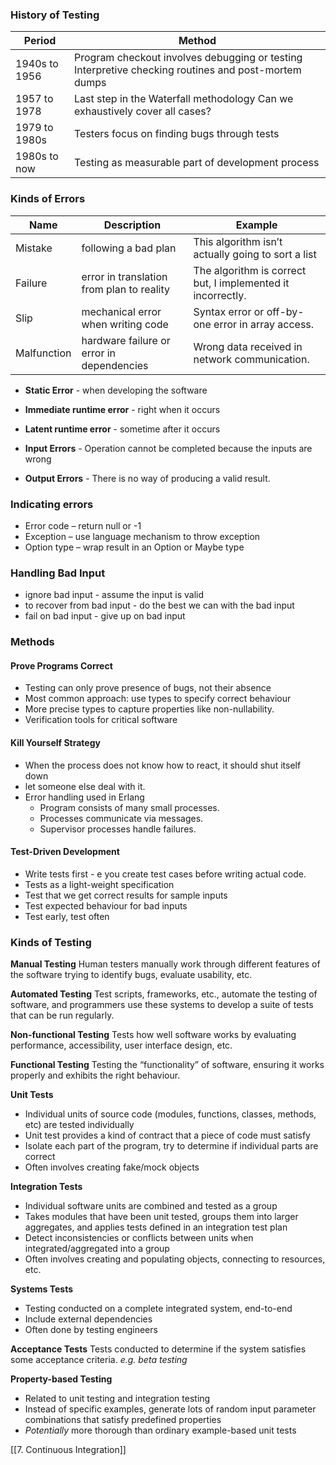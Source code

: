 ### History of Testing

| Period | Method |
| ------ | ------- |
| 1940s to 1956 | Program checkout involves debugging or testing Interpretive checking routines and post-mortem dumps |
| 1957 to 1978| Last step in the Waterfall methodology Can we exhaustively cover all cases? |
| 1979 to 1980s | Testers focus on finding bugs through tests |
| 1980s to now |  Testing as measurable part of development process |


### Kinds of Errors
| Name | Description | Example | 
| - | - | - |
| Mistake | following a bad plan | This algorithm isn’t actually going to sort a list |
| Failure | error in translation from plan to reality | The algorithm is correct but, I implemented it incorrectly. |
| Slip | mechanical error when writing code | Syntax error or off-by-one error in array access. |
| Malfunction | hardware failure or error in dependencies | Wrong data received in network communication. |


- **Static Error** - when developing the software
- **Immediate runtime error** - right when it occurs
- **Latent runtime error** - sometime after it occurs

- **Input Errors** - Operation cannot be completed because the inputs are wrong
- **Output Errors** - There is no way of producing a valid result.


### Indicating errors
- Error code – return null or -1
- Exception – use language mechanism to throw exception
- Option type – wrap result in an Option or Maybe type

### Handling Bad Input
- ignore bad input - assume the input is valid
- to recover from bad input - do the best we can with the bad input
- fail on bad input - give up on bad input


### Methods

#### Prove Programs Correct

- Testing can only prove presence of bugs, not their absence
- Most common approach: use types to specify correct behaviour
- More precise types to capture properties like non-nullability.
- Verification tools for critical software

#### Kill Yourself Strategy
- When the process does not know how to react, it should shut itself down
- let someone else deal with it.
- Error handling used in Erlang
	- Program consists of many small processes.
	- Processes communicate via messages.
	- Supervisor processes handle failures.


#### Test-Driven Development
- Write tests first - e you create test cases before writing actual code.
- Tests as a light-weight specification
- Test that we get correct results for sample inputs
- Test expected behaviour for bad inputs
- Test early, test often

### Kinds of Testing

**Manual Testing**
Human testers manually work through different features of the software trying to identify bugs, evaluate usability, etc.

**Automated Testing**
Test scripts, frameworks, etc., automate the testing of software, and programmers use these systems to develop a suite of tests that can be run regularly.

**Non-functional Testing**
Tests how well software works by evaluating performance, accessibility, user interface design, etc.

**Functional Testing**
Testing the “functionality” of software, ensuring it works properly and exhibits the right behaviour.

**Unit Tests**
- Individual units of source code (modules, functions, classes, methods, etc) are tested individually
- Unit test provides a kind of contract that a piece of code must satisfy
- Isolate each part of the program, try to determine if individual parts are correct 
- Often involves creating fake/mock objects

**Integration Tests**
- Individual software units are combined and tested as a group
- Takes modules that have been unit tested, groups them into larger aggregates, and applies tests defined in an integration test plan
- Detect inconsistencies or conflicts between units when integrated/aggregated into a group
- Often involves creating and populating objects, connecting to resources, etc.

**Systems Tests**
- Testing conducted on a complete integrated system, end-to-end
- Include external dependencies
- Often done by testing engineers

**Acceptance Tests**
Tests conducted to determine if the system satisfies some acceptance criteria.
*e.g. beta testing*

**Property-based Testing**
- Related to unit testing and integration testing
- Instead of specific examples, generate lots of random input parameter combinations that satisfy predefined properties
- *Potentially* more thorough than ordinary example-based unit tests


[[7. Continuous Integration]]